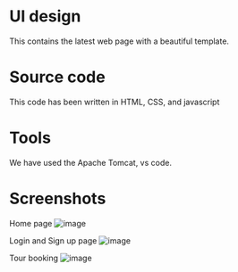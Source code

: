 # UI design
This contains the latest web page with a beautiful template.

# Source code
This code has been written in HTML, CSS, and javascript

# Tools
We have used the Apache Tomcat, vs code.

# Screenshots
Home page
![image](https://github.com/isanjeevroy/tourism-management/assets/108814776/abeb0041-7412-4e4c-b377-0fc9b70c71af)

Login and Sign up page
![image](https://github.com/isanjeevroy/tourism-management/assets/108814776/952680bb-78e5-42ed-b582-90b1c9711103)

Tour booking
![image](https://github.com/isanjeevroy/tourism-management/assets/108814776/bb4b5673-d000-4abe-87e7-b896d6dcfb75)


